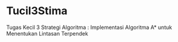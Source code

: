 # Tucil3Stima
Tugas Kecil 3 Strategi Algoritma : Implementasi Algoritma A* untuk Menentukan Lintasan Terpendek
